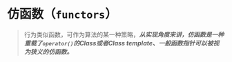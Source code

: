 # 仿函数（`functors`）

> 行为类似函数，可作为算法的某一种策略，***从实现角度来讲，仿函数是一种重载了`operator()`的Class或者Class template、一般函数指针可以被视为狭义的仿函数。***
